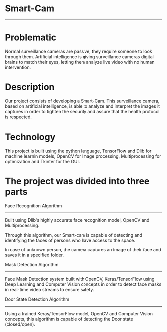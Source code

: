 # Smart-Cam
**********************************
# Problematic
Normal surveillance cameras are passive, they require someone to look through them. Artificial intelligence is giving surveillance cameras digital brains to match their eyes, letting them analyze live video with no human intervention.
# Description
Our project consists of developing a Smart-Cam. This surveillance camera, based on artificial intelligence, is able to analyze and interpret the images it captures in order to tighten the security and assure that the health protocol is respected.
# Technology
This project is built using the python language, TensorFlow and Dlib for machine learnin models, OpenCV for Image  processing, Multiprocessing for optimization and Tkinter for the GUI.

# The project was divided into three parts

Face Recognition Algorithm
****************************************

Built using Dlib's highly accurate face recognition model, OpenCV and Multiprocessing.

Through this algorithm, our Smart-cam is capable of detecting and  identifying the faces of persons who have access to the space.

In case of unknown person, the camera captures an image of their face and saves it in a specified folder.

Mask Detection Algorithm
***************************************
Face Mask Detection system built with OpenCV, Keras/TensorFlow using Deep Learning and Computer Vision concepts in order to detect face masks in real-time video streams to ensure safety.

Door State Detection Algorithm
**************************************
Using a trained Keras/TensorFlow model, OpenCV and Computer Vision concepts,
this algorithm is capable of detecting the Door state (closed/open).
